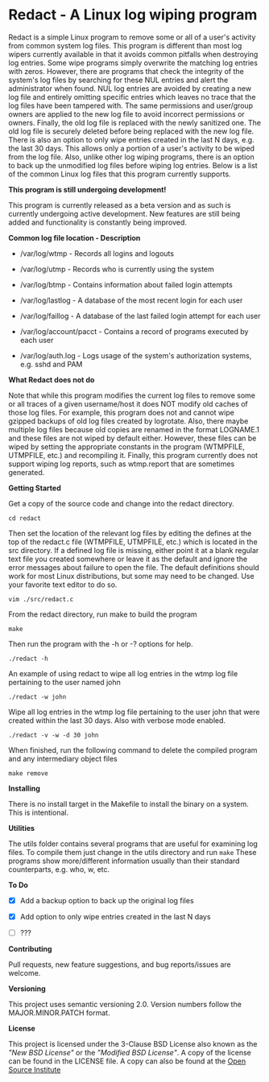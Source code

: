 # Redact - A Linux log wiping program

Redact is a simple Linux program to remove some or all of a user's activity
from common system log files. This program is different than most log
wipers currently available in that it avoids common pitfalls when
destroying log entries. Some wipe programs simply overwrite the matching
log entries with zeros. However, there are programs that check the integrity
of the system's log files by searching for these NUL entries and alert
the administrator when found. NUL log entries are avoided by creating a new
log file and entirely omitting specific entries which leaves no trace that
the log files have been tampered with. The same permissions and user/group
owners are applied to the new log file to avoid incorrect permissions or
owners. Finally, the old log file is replaced with the newly sanitized one.
The old log file is securely deleted before being replaced with the new
log file. There is also an option to only wipe entries created in the last
N days, e.g. the last 30 days. This allows only a portion of a user's activity
to be wiped from the log file. Also, unlike other log wiping programs, there
is an option to back up the unmodified log files before wiping log entries.
Below is a list of the common Linux log files that this program currently
supports.

**This program is still undergoing development!**

This program is currently released as a beta version and as such is
currently undergoing active development. New features are still being added
and functionality is constantly being improved.

**Common log file location - Description**

* /var/log/wtmp - Records all logins and logouts

* /var/log/utmp - Records who is currently using the system

* /var/log/btmp - Contains information about failed login attempts

* /var/log/lastlog - A database of the most recent login for each user

* /var/log/faillog - A database of the last failed login attempt for each user

* /var/log/account/pacct - Contains a record of programs executed by each user

* /var/log/auth.log - Logs usage of the system's authorization systems, e.g. sshd and PAM

**What Redact does not do**

Note that while this program modifies the current log files to remove some or
all traces of a given username/host it does NOT modify old caches of those log
files. For example, this program does not and cannot wipe gzipped backups
of old log files created by logrotate. Also, there maybe multiple log files
because old copies are renamed in the format LOGNAME.1 and these files
are not wiped by default either. However, these files can be wiped by setting
the appropriate constants in the program (WTMPFILE, UTMPFILE, etc.) and
recompiling it. Finally, this program currently does not support wiping log
reports, such as wtmp.report that are sometimes generated.


**Getting Started**

Get a copy of the source code and change into the redact directory.

    cd redact

Then set the location of the relevant log files by editing the defines
at the top of the redact.c file (WTMPFILE, UTMPFILE, etc.) which is
located in the src directory. If a defined log file is missing, either
point it at a blank regular text file you created somewhere or leave it
as the default and ignore the error messages about failure to open the
file. The default definitions should work for most Linux distributions,
but some may need to be changed. Use your favorite text editor to do so.

    vim ./src/redact.c

From the redact directory, run make to build the program

    make

Then run the program with the -h or -? options for help.

    ./redact -h

An example of using redact to wipe all log entries in the wtmp log file
pertaining to the user named john

    ./redact -w john

Wipe all log entries in the wtmp log file pertaining to the user john that
were created within the last 30 days. Also with verbose mode enabled.

    ./redact -v -w -d 30 john

When finished, run the following command to delete the compiled program
and any intermediary object files

    make remove


**Installing**

There is no install target in the Makefile to install the binary on a system.
This is intentional.


**Utilities**

The utils folder contains several programs that are useful for examining
log files. To compile them just change in the utils directory and run
`make` These programs show more/different information usually than their
standard counterparts, e.g. who, w, etc.


**To Do**

- [x] Add a backup option to back up the original log files
- [x] Add option to only wipe entries created in the last N days
- [ ] ???


**Contributing**

Pull requests, new feature suggestions, and bug reports/issues are
welcome.


**Versioning**

This project uses semantic versioning 2.0. Version numbers follow the
MAJOR.MINOR.PATCH format.


**License**

This project is licensed under the 3-Clause BSD License also known as the
*"New BSD License"* or the *"Modified BSD License"*. A copy of the license
can be found in the LICENSE file. A copy can also be found at the
[Open Source Institute](https://opensource.org/licenses/BSD-3-Clause)
